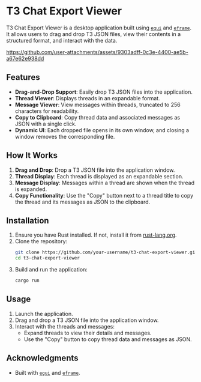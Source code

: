 # T3 Chat Export Viewer

T3 Chat Export Viewer is a desktop application built using [`egui`](https://github.com/emilk/egui) and [`eframe`](https://github.com/emilk/egui/tree/master/crates/eframe). It allows users to drag and drop T3 JSON files, view their contents in a structured format, and interact with the data.


https://github.com/user-attachments/assets/9303adff-0c3e-4400-ae5b-a67e62e938dd


## Features

- **Drag-and-Drop Support**: Easily drop T3 JSON files into the application.
- **Thread Viewer**: Displays threads in an expandable format.
- **Message Viewer**: View messages within threads, truncated to 256 characters for readability.
- **Copy to Clipboard**: Copy thread data and associated messages as JSON with a single click.
- **Dynamic UI**: Each dropped file opens in its own window, and closing a window removes the corresponding file.

## How It Works

1. **Drag and Drop**: Drop a T3 JSON file into the application window.
2. **Thread Display**: Each thread is displayed as an expandable section.
3. **Message Display**: Messages within a thread are shown when the thread is expanded.
4. **Copy Functionality**: Use the "Copy" button next to a thread title to copy the thread and its messages as JSON to the clipboard.

## Installation

1. Ensure you have Rust installed. If not, install it from [rust-lang.org](https://www.rust-lang.org/).
2. Clone the repository:
   ```sh
   git clone https://github.com/your-username/t3-chat-export-viewer.git
   cd t3-chat-export-viewer
   ```
3. Build and run the application:
   ```sh
   cargo run
   ```

## Usage

1. Launch the application.
2. Drag and drop a T3 JSON file into the application window.
3. Interact with the threads and messages:
   - Expand threads to view their details and messages.
   - Use the "Copy" button to copy thread data and messages as JSON.


## Acknowledgments

- Built with [`egui`](https://github.com/emilk/egui) and [`eframe`](https://github.com/emilk/egui/tree/master/crates/eframe).
